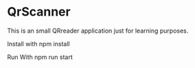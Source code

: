 # QrScanner
This is an small QRreader application just for learning purposes.

Install with npm install

Run With npm run start
